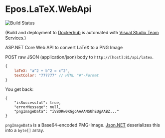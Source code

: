 # Epos.LaTeX.WebApi

![Build Status](https://eposgmbh.visualstudio.com/_apis/public/build/definitions/f8efcc28-0cef-4500-a9e4-7b6d4c7f3c3d/6/badge)

(Build and deployment to [Dockerhub](https://hub.docker.com/) is automated with
[Visual Studio Team Services](https://www.visualstudio.com/team-services).)

ASP.NET Core Web API to convert LaTeX to a PNG Image

POST raw JSON (application/json) body to `http://[host]:81/api/latex`.

```javascript
{
    laTeX: "a^2 + b^2 = c^2",
    textColor: "777777" // HTML "#"-Format
}
```

You get back:

```
{
    "isSuccessful": true,
    "errorMessage": null,
    "pngImageData": "iVBORw0KGgoAAAANSUhEUgAABZ..."
}
```

`pngImageData` is a Base64-encoded PMG-Image. [Json.NET](https://www.newtonsoft.com/json) deserializes this into a `byte[]` array.
